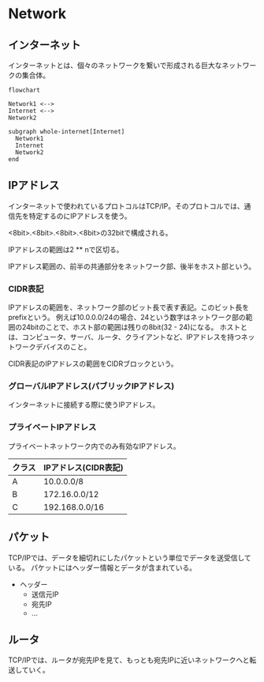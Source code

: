 # Network

## インターネット

インターネットとは、個々のネットワークを繋いで形成される巨大なネットワークの集合体。

```mermaid
flowchart

Network1 <-->
Internet <-->
Network2

subgraph whole-internet[Internet]
  Network1
  Internet
  Network2
end
```

## IPアドレス

インターネットで使われているプロトコルはTCP/IP。そのプロトコルでは、通信先を特定するのにIPアドレスを使う。

<8bit>.<8bit>.<8bit>.<8bit>の32bitで構成される。

IPアドレスの範囲は2 ** nで区切る。

IPアドレス範囲の、前半の共通部分をネットワーク部、後半をホスト部という。

### CIDR表記

IPアドレスの範囲を、ネットワーク部のビット長で表す表記。このビット長をprefixという。
例えば10.0.0.0/24の場合、24という数字はネットワーク部の範囲の24bitのことで、ホスト部の範囲は残りの8bit(32 - 24)になる。
ホストとは、コンピュータ、サーバ、ルータ、クライアントなど、IPアドレスを持つネットワークデバイスのこと。

CIDR表記のIPアドレスの範囲をCIDRブロックという。

### グローバルIPアドレス(パブリックIPアドレス)

インターネットに接続する際に使うIPアドレス。

### プライベートIPアドレス

プライベートネットワーク内でのみ有効なIPアドレス。

| クラス | IPアドレス(CIDR表記) |
| ------ | -------------------- |
| A      | 10.0.0.0/8           |
| B      | 172.16.0.0/12        |
| C      | 192.168.0.0/16       |

## パケット

TCP/IPでは、データを細切れにしたパケットという単位でデータを送受信している。
パケットにはヘッダー情報とデータが含まれている。

- ヘッダー
  - 送信元IP
  - 宛先IP
  - ...

## ルータ

TCP/IPでは、ルータが宛先IPを見て、もっとも宛先IPに近いネットワークへと転送していく。
